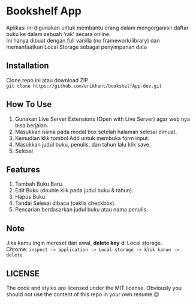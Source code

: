 # Bookshelf App

Aplikasi ini digunakan untuk membantu orang dalam mengorganisir daftar buku ke dalam sebuah 'rak' secara online.\
Ini hanya dibuat dengan full vanilla (no framework/library) dan memanfaatkan Local Storage sebagai penyimpanan data

## Installation
Clone repo ini atau download ZIP\
`git clone https://github.com/erikhant/bookshelfApp-dev.git`

## How To Use

1. Gunakan Live Server Extensions (Open with Live Server) agar web nya bisa berjalan.
2. Masukkan nama pada modal box setelah halaman selesai dimuat.
3. Kemudian klik tombol Add untuk membuka form input.
4. Masukkan judul buku, penulis, dan tahun lalu klik save.
5. Selesai

## Features

1. Tambah Buku Baru.
2. Edit Buku (double klik pada judul buku & tahun).
3. Hapus Buku.
4. Tandai Selesai dibaca (ceklis checkbox).
5. Pencarian berdasarkan judul buku atau nama penulis.

## Note
Jika kamu ingin mereset dari awal, **delete key** di Local storage.\
Chrome: `inspect -> application -> Local storage -> klik kanan -> delete`

## LICENSE
The code and styles are licensed under the MIT license. Obviously you should not use the content of this repo in your own resume.😉
